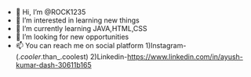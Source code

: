 - 👋 Hi, I’m @ROCK1235
- 👀 I’m interested in learning new things    
- 🌱 I’m currently learning JAVA,HTML,CSS
- 💞️ I’m looking for new opportunities
- 📫 You can reach me on social platform
      1)Instagram-(_.cooler_.than_.coolest)
      2)Linkedin-https://www.linkedin.com/in/ayush-kumar-dash-30611b165

<!---
ROCK1235/ROCK1235 is a ✨ special ✨ repository because its `README.md` (this file) appears on your GitHub profile.
You can click the Preview link to take a look at your changes.
--->
